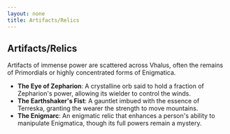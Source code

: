 ```yaml
---
layout: none
title: Artifacts/Relics
---
```

## **Artifacts/Relics**

Artifacts of immense power are scattered across Vhalus, often the remains of Primordials or highly concentrated forms of Enigmatica.

- **The Eye of Zepharion**: A crystalline orb said to hold a fraction of Zepharion's power, allowing its wielder to control the winds.
- **The Earthshaker's Fist**: A gauntlet imbued with the essence of Terreska, granting the wearer the strength to move mountains.
- **The Enigmarc**: An enigmatic relic that enhances a person's ability to manipulate Enigmatica, though its full powers remain a mystery.
